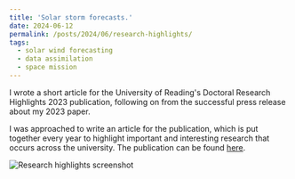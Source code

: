```yaml
---
title: 'Solar storm forecasts.'
date: 2024-06-12
permalink: /posts/2024/06/research-highlights/
tags:
  - solar wind forecasting
  - data assimilation
  - space mission
---
```


I wrote a short article for the University of Reading's Doctoral Research Highlights 2023 publication, following on from the successful press release about my 2023 paper. 

I was approached to write an article for the publication, which is put together every year to highlight important and interesting research that occurs across the university. The publication can be found [here](https://www.reading.ac.uk/doctoral-researcher-college/-/media/project/uor-main/schools-departments/graduate-school/documents/b31287-graduate-school-research-highlights-2023-awv5---digitally-accessible.pdf).

![Research highlights screenshot](post_screenshots/research_highlights.jpg)
